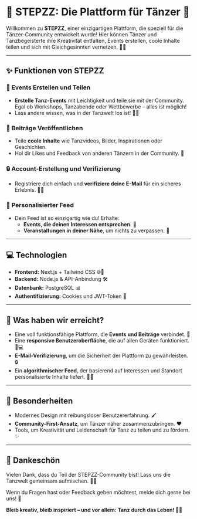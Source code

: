 # 🕺 STEPZZ: Die Plattform für Tänzer 🎉

Willkommen zu **STEPZZ**, einer einzigartigen Plattform, die speziell für die Tänzer-Community entwickelt wurde! Hier können Tänzer und Tanzbegeisterte ihre Kreativität entfalten, Events erstellen, coole Inhalte teilen und sich mit Gleichgesinnten vernetzen. 💃🕺

---

## ✨ Funktionen von STEPZZ

### 📅 **Events Erstellen und Teilen**
- **Erstelle Tanz-Events** mit Leichtigkeit und teile sie mit der Community. Egal ob Workshops, Tanzabende oder Wettbewerbe – alles ist möglich!
- Lass andere wissen, was in der Tanzwelt los ist! 💃🕺

### 📝 **Beiträge Veröffentlichen**
- Teile **coole Inhalte** wie Tanzvideos, Bilder, Inspirationen oder Geschichten.
- Hol dir Likes und Feedback von anderen Tänzern in der Community. 🙌

### 🔒 **Account-Erstellung und Verifizierung**
- Registriere dich einfach und **verifiziere deine E-Mail** für ein sicheres Erlebnis. 📧✅

### 🌟 **Personalisierter Feed**
- Dein Feed ist so einzigartig wie du! Erhalte:
  - **Events, die deinen Interessen entsprechen**. 🎯
  - **Veranstaltungen in deiner Nähe**, um nichts zu verpassen. 📍

---

## 💻 Technologien
- **Frontend:** Next.js + Tailwind CSS 🌐🎨
- **Backend:** Node.js & API-Anbindung 🛠️
- **Datenbank:** PostgreSQL 📊
- **Authentifizierung:** Cookies und JWT-Token 🔐

---

## 🚀 Was haben wir erreicht?
- Eine voll funktionsfähige Plattform, die **Events und Beiträge** verbindet. 🎉
- Eine **responsive Benutzeroberfläche**, die auf allen Geräten funktioniert. 📱💻
- **E-Mail-Verifizierung**, um die Sicherheit der Plattform zu gewährleisten. 🔒
- Ein **algorithmischer Feed**, der basierend auf Interessen und Standort personalisierte Inhalte liefert. 🤖✨

---

## 🌟 Besonderheiten
- Modernes Design mit reibungsloser Benutzererfahrung. 🖌️
- **Community-First-Ansatz**, um Tänzer näher zusammenzubringen. ❤️
- Tools, um Kreativität und Leidenschaft für Tanz zu teilen und zu fördern. ✨

---

## 🤝 Dankeschön
Vielen Dank, dass du Teil der STEPZZ-Community bist! Lass uns die Tanzwelt gemeinsam aufmischen. 💃🎶

Wenn du Fragen hast oder Feedback geben möchtest, melde dich gerne bei uns! 📩

**Bleib kreativ, bleib inspiriert – und vor allem: Tanz durch das Leben! 🕺💃**
